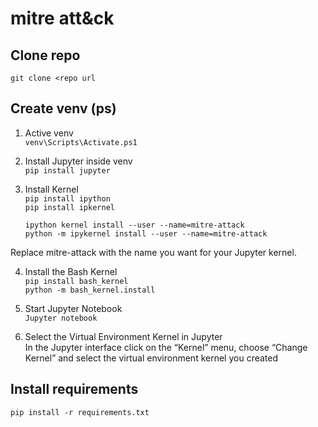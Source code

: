 # mitre att&ck #

## Clone repo ##
```git clone <repo url```  

## Create venv (ps) ##
1. Active venv  
   ```venv\Scripts\Activate.ps1```

2. Install Jupyter inside venv  
   ```pip install jupyter```

3. Install Kernel  
   ```pip install ipython```  
   ```pip install ipkernel```  

   ```ipython kernel install --user --name=mitre-attack```  
   ```python -m ipykernel install --user --name=mitre-attack```  
 
  Replace mitre-attack with the name you want for your Jupyter kernel.  

4.	Install the Bash Kernel  
  ```pip install bash_kernel```  
  ```python -m bash_kernel.install```  
 
5.	Start Jupyter Notebook  
  ```Jupyter notebook```
 
6.	Select the Virtual Environment Kernel in Jupyter  
  In the Jupyter interface click on the “Kernel” menu, choose “Change Kernel” and select the virtual environment kernel you created  
 
## Install requirements ##
  ```pip install -r requirements.txt```
